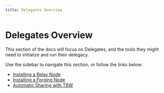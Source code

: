 ```yaml
---
title: Delegates Overview
---
```

# Delegates Overview

This section of the docs will focus on Delegates, and the tools they might need to initialize and run their delegacy.



Use the sidebar to navigate this section, or follow the links below:

- [Installing a Relay Node](/nodes/relay-node-install.html)
- [Installing a Forging Node](/delegates/forging-node-install.html)
- [Automatic Sharing with TBW](/delegates/payouts.html)
